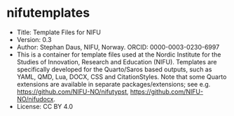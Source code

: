 
# nifutemplates
- Title: Template Files for NIFU
- Version: 0.3
- Author: Stephan Daus, NIFU, Norway. ORCID: 0000-0003-0230-6997
- This is a container for template files used at the Nordic Institute 
    for the Studies of Innovation, Research and Education (NIFU). Templates are 
    specifically developed for the Quarto/Saros based outputs, such as YAML, 
    QMD, Lua, DOCX, CSS and CitationStyles. Note that some Quarto extensions are
    available in separate packages/extensions; see e.g. 
    <https://github.com/NIFU-NO/nifutypst>, <https://github.com/NIFU-NO/nifudocx>.
- License: CC BY 4.0
